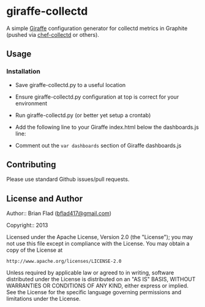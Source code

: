 # giraffe-collectd #

A simple [Giraffe](http://github.com/kenhub/giraffe) configuration generator for collectd metrics in Graphite (pushed via [chef-collectd](http://github.com/hectcastro/chef-collectd) or others).

## Usage ##

### Installation ###

* Save giraffe-collectd.py to a useful location
* Ensure giraffe-collectd.py configuration at top is correct for your environment
* Run giraffe-collectd.py (or better yet setup a crontab)
* Add the following line to your Giraffe index.html below the dashboards.js line:

    <script src="dashboards-collectd.js"></script>

* Comment out the `var dashboards` section of Giraffe dashboards.js

## Contributing ##

Please use standard Github issues/pull requests.

## License and Author ##
      
Author:: Brian Flad (<bflad417@gmail.com>)

Copyright:: 2013

Licensed under the Apache License, Version 2.0 (the "License");
you may not use this file except in compliance with the License.
You may obtain a copy of the License at

    http://www.apache.org/licenses/LICENSE-2.0

Unless required by applicable law or agreed to in writing, software
distributed under the License is distributed on an "AS IS" BASIS,
WITHOUT WARRANTIES OR CONDITIONS OF ANY KIND, either express or implied.
See the License for the specific language governing permissions and
limitations under the License.
